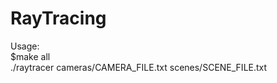 # RayTracing

Usage: <br>
  $make all <br>
  ./raytracer cameras/CAMERA_FILE.txt scenes/SCENE_FILE.txt
